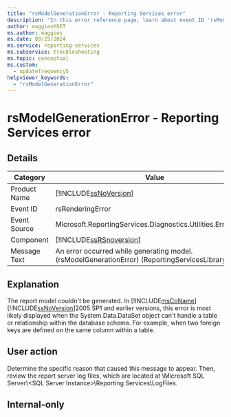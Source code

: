 ```yaml
---
title: "rsModelGenerationError - Reporting Services error"
description: "In this error reference page, learn about event ID 'rsModelGenerationError': An error occurred while generating model."
author: maggiesMSFT
ms.author: maggies
ms.date: 09/25/2024
ms.service: reporting-services
ms.subservice: troubleshooting
ms.topic: conceptual
ms.custom:
  - updatefrequency5
helpviewer_keywords:
  - "rsModelGenerationError"
---
```

# rsModelGenerationError - Reporting Services error
    
## Details  
  
|Category|Value|  
|-|-|  
|Product Name|[!INCLUDE[ssNoVersion](../../includes/ssnoversion-md.md)]|  
|Event ID|rsRenderingError|  
|Event Source|Microsoft.ReportingServices.Diagnostics.Utilities.ErrorStrings|  
|Component|[!INCLUDE[ssRSnoversion](../../includes/ssrsnoversion-md.md)]|  
|Message Text|An error occurred while generating model. (rsModelGenerationError) (ReportingServicesLibrary) %1|  
  
## Explanation  
 The report model couldn't be generated. In [!INCLUDE[msCoName](../../includes/msconame-md.md)] [!INCLUDE[ssNoVersion](../../includes/ssnoversion-md.md)]2005 SP1 and earlier versions, this error is most likely displayed when the System.Data.DataSet object can't handle a table or relationship within the database schema. For example, when two foreign keys are defined on the same column within a table.  
  
## User action  
 Determine the specific reason that caused this message to appear. Then, review the report server log files, which are located at \Microsoft SQL Server\\&lt;SQL Server Instance&gt;\Reporting Services\LogFiles.  
  
## Internal-only  
  
